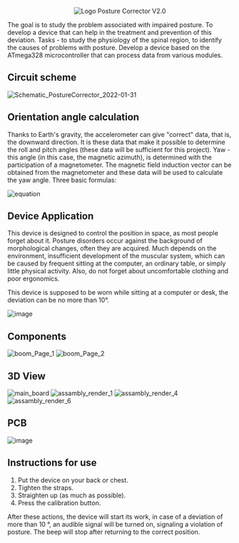 <p align="center">
  <img src="https://user-images.githubusercontent.com/57411317/151821274-4164057d-ee9a-4b8c-9f87-2caa523602cf.png" alt="Logo Posture Corrector V2.0">
</p>
The goal is to study the problem associated with impaired posture. To develop a device that can help in the treatment and prevention of this deviation.
Tasks - to study the physiology of the spinal region, to identify the causes of problems with posture. Develop a device based on the ATmega328 microcontroller that can process data from various modules.

## Circuit scheme
![Schematic_PostureCorrector_2022-01-31](https://user-images.githubusercontent.com/57411317/151808925-d10869ab-f236-4f13-8ec3-32ef9dad5a52.png)

## Orientation angle calculation

Thanks to Earth's gravity, the accelerometer can give "correct" data, that is, the downward direction. It is these data that make it possible to determine the roll and pitch angles (these data will be sufficient for this project). Yaw - this angle (in this case, the magnetic azimuth), is determined with the participation of a magnetometer. The magnetic field induction vector can be obtained from the magnetometer and these data will be used to calculate the yaw angle. Three basic formulas:

![equation](https://user-images.githubusercontent.com/57411317/151813489-9f3156ac-654b-461b-907d-0aea02134e20.png)

## Device Application

This device is designed to control the position in space, as most people forget about it. Posture disorders occur against the background of morphological changes, often they are acquired. Much depends on the environment, insufficient development of the muscular system, which can be caused by frequent sitting at the computer, an ordinary table, or simply little physical activity. Also, do not forget about uncomfortable clothing and poor ergonomics.

This device is supposed to be worn while sitting at a computer or desk, the deviation can be no more than 10°.

![image](https://user-images.githubusercontent.com/57411317/151813742-cf35b4f3-0e02-4dcb-92c4-6b049aadff54.png)

## Components

![boom_Page_1](https://user-images.githubusercontent.com/57411317/151819519-20cb87ad-2316-4ca7-8bb2-7b32472bcb46.png)
![boom_Page_2](https://user-images.githubusercontent.com/57411317/151819529-049f4372-b08c-48c4-b06c-d4da548a5426.png)

## 3D View


![main_board](https://user-images.githubusercontent.com/57411317/151819686-95333f95-5f06-433c-8dac-b4829655dc22.png)
![assambly_render_1](https://user-images.githubusercontent.com/57411317/151819768-aefa8879-cfbb-4bd1-aded-d3ac69146338.png)
![assambly_render_4](https://user-images.githubusercontent.com/57411317/151819790-fe8962b1-cdc0-4d5f-9b02-8c22d5eb7c43.png)
![assambly_render_6](https://user-images.githubusercontent.com/57411317/151819796-45282091-4b44-4d28-bc96-e930ad322393.png)

## PCB

![image](https://user-images.githubusercontent.com/57411317/151821207-72773bba-7e33-42ce-b143-a2524433a713.png)

## Instructions for use

1. Put the device on your back or chest.
2. Tighten the straps.
3. Straighten up (as much as possible).
4. Press the calibration button.

After these actions, the device will start its work, in case of a deviation of more than 10 °, an audible signal will be turned on, signaling a violation of posture. The beep will stop after returning to the correct position.
